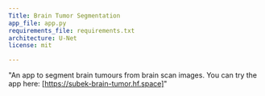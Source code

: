 ```yaml
---
Title: Brain Tumor Segmentation
app_file: app.py
requirements_file: requirements.txt
architecture: U-Net
license: mit

---
```

"An app to segment brain tumours from brain scan images. You can try the app here: [https://subek-brain-tumor.hf.space]"

